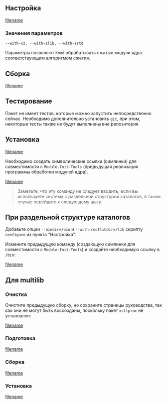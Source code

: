 <pkg :name="'kmod'" instsize showsbu2></pkg>

## Настройка

[filename](../packages/core/kmod/configure ':include')

### Значения параметров

`--with-xz, --with-zlib, --with-zstd`

Параметры позволяют `Kmod` обрабатывать сжатые модули ядра соответствующим алгоритмом сжатия.

## Сборка

[filename](../packages/core/kmod/build ':include')

## Тестирование

Пакет не имеет тестов, которые можно запустить непосредственно сейчас. Необходимо дополнительно установить `git`, при этом, некоторые тесты также не будут выполнены вне репозитория.

## Установка

[filename](../packages/core/kmod/install ':include')

Необходимо создать символические ссылки (симлинки) для совместимости с `Module-Init-Tools` (предыдущая реализация программы обработки модулей ядра).

[filename](../packages/core/kmod/postinstall ':include')

> Заметьте, что эту команду не следует вводить, если вы используете систему с раздельной структурой каталогов, в таком случае перейдите к следующему шагу.

## При раздельной структуре каталогов

Добавьте опции `--bindir=/bin` и `--with-rootlibdir=/lib` скрипту `configure` из пункта "Настройка".

Измените предыдущую команду (создающую симлинки для совместимости с `Module-Init-Tools`) и создайте необходимую ссылку в `/bin`:

[filename](../packages/core/kmod/cldirs ':include')

## Для multilib

### Очистка

Очистите предыдущую сборку, но сохраните страницы руководства, так как они не могут быть воссозданы, поскольку пакет `xsltproc` не установлен:

[filename](../packages/core/kmod/multi_prepare ':include')

### Подготовка

[filename](../packages/core/kmod/multi_configure ':include')

### Сборка

[filename](../packages/core/kmod/multi_build ':include')

### Установка

[filename](../packages/core/kmod/multi_install ':include')

<script>
	new Vue({ el: '#main' })
</script>
